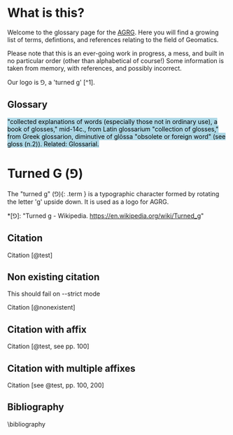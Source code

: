 # What is this?
Welcome to the glossary page for the [AGRG](). Here you will find a growing list of terms, defintions, and references relating to the field of Geomatics. 

Please note that this is an ever-going work in progress, a mess, and built in no particular order (other than alphabetical of course!)
Some information is taken from memory, with references, and possibly incorrect. 

<!-- Our logo is ⅁, a 'turned g' [[R2]][ref]. -->


Our logo is ⅁, a 'turned g' [^1].

## Glossary
<mark style="background-color: lightblue;">"collected explanations of words (especially those not in ordinary use), a book of glosses," mid-14c., from Latin glossarium "collection of glosses," from Greek glossarion, diminutive of glōssa "obsolete or foreign word" (see gloss (n.2)). Related: Glossarial.
</mark>
 
# Turned G (⅁)

The "turned g" (⅁){: .term } is a typographic character formed by rotating the letter 'g' upside down. It is used as a logo for AGRG.

*[⅁]: "Turned g - Wikipedia. https://en.wikipedia.org/wiki/Turned_g"
 
<!-- ### References

[^1]: [Turned g - Wikipedia](https://en.wikipedia.org/wiki/Turned_g)  
[https://www.etymonline.com/search?q=glossary]() -->


## Citation

Citation [@test]

## Non existing citation

This should fail on --strict mode

Citation [@nonexistent]

## Citation with affix

Citation [@test, see pp. 100]

## Citation with multiple affixes

Citation [see @test, pp. 100, 200]


## Bibliography

\bibliography

<!-- 
---

## References

--8<-- "../includes/references.md:R2"

[ref]: ../includes/references.md#R2
 -->
